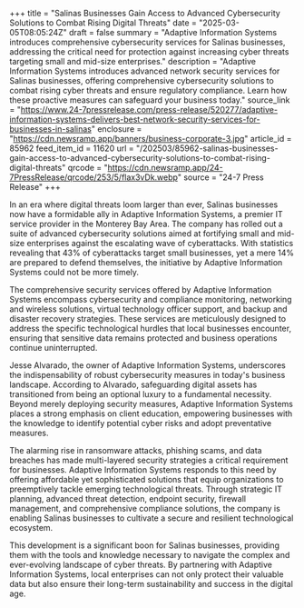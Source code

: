 +++
title = "Salinas Businesses Gain Access to Advanced Cybersecurity Solutions to Combat Rising Digital Threats"
date = "2025-03-05T08:05:24Z"
draft = false
summary = "Adaptive Information Systems introduces comprehensive cybersecurity services for Salinas businesses, addressing the critical need for protection against increasing cyber threats targeting small and mid-size enterprises."
description = "Adaptive Information Systems introduces advanced network security services for Salinas businesses, offering comprehensive cybersecurity solutions to combat rising cyber threats and ensure regulatory compliance. Learn how these proactive measures can safeguard your business today."
source_link = "https://www.24-7pressrelease.com/press-release/520277/adaptive-information-systems-delivers-best-network-security-services-for-businesses-in-salinas"
enclosure = "https://cdn.newsramp.app/banners/business-corporate-3.jpg"
article_id = 85962
feed_item_id = 11620
url = "/202503/85962-salinas-businesses-gain-access-to-advanced-cybersecurity-solutions-to-combat-rising-digital-threats"
qrcode = "https://cdn.newsramp.app/24-7PressRelease/qrcode/253/5/flax3vDk.webp"
source = "24-7 Press Release"
+++

<p>In an era where digital threats loom larger than ever, Salinas businesses now have a formidable ally in Adaptive Information Systems, a premier IT service provider in the Monterey Bay Area. The company has rolled out a suite of advanced cybersecurity solutions aimed at fortifying small and mid-size enterprises against the escalating wave of cyberattacks. With statistics revealing that 43% of cyberattacks target small businesses, yet a mere 14% are prepared to defend themselves, the initiative by Adaptive Information Systems could not be more timely.</p><p>The comprehensive security services offered by Adaptive Information Systems encompass cybersecurity and compliance monitoring, networking and wireless solutions, virtual technology officer support, and backup and disaster recovery strategies. These services are meticulously designed to address the specific technological hurdles that local businesses encounter, ensuring that sensitive data remains protected and business operations continue uninterrupted.</p><p>Jesse Alvarado, the owner of Adaptive Information Systems, underscores the indispensability of robust cybersecurity measures in today's business landscape. According to Alvarado, safeguarding digital assets has transitioned from being an optional luxury to a fundamental necessity. Beyond merely deploying security measures, Adaptive Information Systems places a strong emphasis on client education, empowering businesses with the knowledge to identify potential cyber risks and adopt preventative measures.</p><p>The alarming rise in ransomware attacks, phishing scams, and data breaches has made multi-layered security strategies a critical requirement for businesses. Adaptive Information Systems responds to this need by offering affordable yet sophisticated solutions that equip organizations to preemptively tackle emerging technological threats. Through strategic IT planning, advanced threat detection, endpoint security, firewall management, and comprehensive compliance solutions, the company is enabling Salinas businesses to cultivate a secure and resilient technological ecosystem.</p><p>This development is a significant boon for Salinas businesses, providing them with the tools and knowledge necessary to navigate the complex and ever-evolving landscape of cyber threats. By partnering with Adaptive Information Systems, local enterprises can not only protect their valuable data but also ensure their long-term sustainability and success in the digital age.</p>